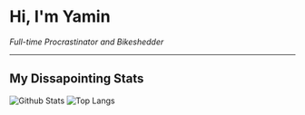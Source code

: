 # Hi, I'm Yamin

*Full-time Procrastinator and Bikeshedder*

---

## My Dissapointing Stats

![Github Stats](https://github-readme-stats.vercel.app/api?username=yamin-shihab&show_icons=true&show=reviews&theme=transparent&border_radius=0 "Github Stats") ![Top Langs](https://github-readme-stats.vercel.app/api/top-langs/?username=yamin-shihab&size_weight=0.5&count_weight=0.5&langs_count=10&layout=compact&theme=transparent&border_radius=0 "Top Langs")
